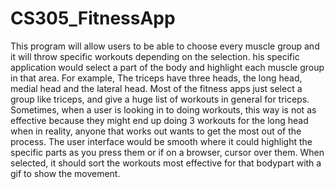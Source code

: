 # CS305_FitnessApp

This program will allow users to be able to choose every muscle group and it will throw specific workouts depending on the selection.
his specific application would select a part of the body and highlight each muscle group in that area. 
For example, The triceps have three heads, the long head, medial head and the lateral head. 
Most of the fitness apps just select a group like triceps, and give a huge list of workouts in general for triceps.
Sometimes, when a user is looking in to doing workouts, this way is not as effective because they might end up doing 3 workouts for the long head when in reality, anyone that works out wants to get the most out of the process. 
The user interface would be smooth where it could highlight the specific parts as you press them or if on a browser, cursor over them. When selected, it should sort the workouts most effective for that bodypart with a gif to show the movement.
